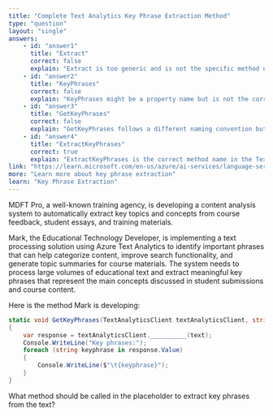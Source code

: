 ```yaml
---
title: "Complete Text Analytics Key Phrase Extraction Method"
type: "question"
layout: "single"
answers:
    - id: "answer1"
      title: "Extract"
      correct: false
      explain: "Extract is too generic and is not the specific method name for key phrase extraction in the Text Analytics client."
    - id: "answer2"
      title: "KeyPhrases"
      correct: false
      explain: "KeyPhrases might be a property name but is not the correct method name for extracting key phrases from text."
    - id: "answer3"
      title: "GetKeyPhrases"
      correct: false
      explain: "GetKeyPhrases follows a different naming convention but is not the actual method name in the Text Analytics client API."
    - id: "answer4"
      title: "ExtractKeyPhrases"
      correct: true
      explain: "ExtractKeyPhrases is the correct method name in the Text Analytics client for extracting important phrases from text content."
link: "https://learn.microsoft.com/en-us/azure/ai-services/language-service/key-phrase-extraction/how-to/call-api"
more: "Learn more about key phrase extraction"
learn: "Key Phrase Extraction"
---
```


MDFT Pro, a well-known training agency, is developing a content analysis system to automatically extract key topics and concepts from course feedback, student essays, and training materials. 

Mark, the Educational Technology Developer, is implementing a text processing solution using Azure Text Analytics to identify important phrases that can help categorize content, improve search functionality, and generate topic summaries for course materials. The system needs to process large volumes of educational text and extract meaningful key phrases that represent the main concepts discussed in student submissions and course content.

Here is the method Mark is developing:

```csharp
static void GetKeyPhrases(TextAnalyticsClient textAnalyticsClient, string text)
{
    var response = textAnalyticsClient.__________(text);
    Console.WriteLine("Key phrases:");
    foreach (string keyphrase in response.Value)
    {
        Console.WriteLine($"\t{keyphrase}");
    }
}
```

What method should be called in the placeholder to extract key phrases from the text?
